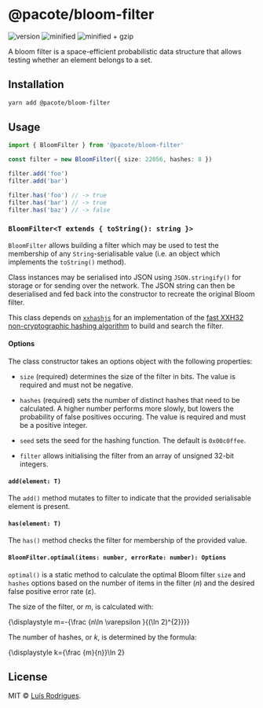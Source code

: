 # @pacote/bloom-filter

![version](https://badgen.net/npm/v/@pacote/bloom-filter)
![minified](https://badgen.net/bundlephobia/min/@pacote/bloom-filter)
![minified + gzip](https://badgen.net/bundlephobia/minzip/@pacote/bloom-filter)

A bloom filter is a space-efficient probabilistic data structure that allows
testing whether an element belongs to a set.

## Installation

```bash
yarn add @pacote/bloom-filter
```

## Usage

```typescript
import { BloomFilter } from '@pacote/bloom-filter'

const filter = new BloomFilter({ size: 22056, hashes: 8 })

filter.add('foo')
filter.add('bar')

filter.has('foo') // -> true
filter.has('bar') // -> true
filter.has('baz') // -> false
```

### `BloomFilter<T extends { toString(): string }>`

`BloomFilter` allows building a filter which may be used to test the membership
of any `String`-serialisable value (i.e. an object which implements the
`toString()` method).

Class instances may be serialised into JSON using `JSON.stringify()` for storage
or for sending over the network. The JSON string can then be deserialised and
fed back into the constructor to recreate the original Bloom filter.

This class depends on [`xxhashjs`](https://www.npmjs.com/package/xxhashjs) for
an implementation of the [fast XXH32 non-cryptographic hashing algorithm](https://cyan4973.github.io/xxHash/)
to build and search the filter.

#### Options

The class constructor takes an options object with the following properties:

- `size` (required) determines the size of the filter in bits. The value is
  required and must not be negative.

- `hashes` (required) sets the number of distinct hashes that need to be
  calculated. A higher number performs more slowly, but lowers the probability
  of false positives occuring. The value is required and must be a positive
  integer.

- `seed` sets the seed for the hashing function. The default is `0x00c0ffee`.

- `filter` allows initialising the filter from an array of unsigned 32-bit
  integers.

#### `add(element: T)`

The `add()` method mutates to filter to indicate that the provided serialisable
element is present.

#### `has(element: T)`

The `has()` method checks the filter for membership of the provided value.

#### `BloomFilter.optimal(items: number, errorRate: number): Options`

`optimal()` is a static method to calculate the optimal Bloom filter `size` and
`hashes` options based on the number of items in the filter (_n_) and the
desired false positive error rate (_&epsilon;_).

The size of the filter, or _m_, is calculated with:

{\displaystyle m=-{\frac {n\ln \varepsilon }{(\ln 2)^{2}}}}

The number of hashes, or _k_, is determined by the formula:

{\displaystyle k={\frac {m}{n}}\ln 2}

## License

MIT © [Luís Rodrigues](https://goblindegook.com).
